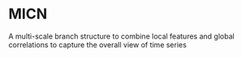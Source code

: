 # MICN
A multi-scale branch structure to combine local features and global correlations to capture the overall view of time series
